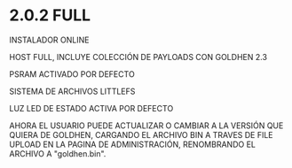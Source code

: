 # 2.0.2 FULL

INSTALADOR ONLINE

HOST FULL, INCLUYE COLECCIÓN DE PAYLOADS CON GOLDHEN 2.3

PSRAM ACTIVADO POR DEFECTO

SISTEMA DE ARCHIVOS LITTLEFS

LUZ LED DE ESTADO ACTIVA POR DEFECTO

AHORA EL USUARIO PUEDE ACTUALIZAR O CAMBIAR A LA VERSIÓN QUE QUIERA DE GOLDHEN, CARGANDO EL ARCHIVO BIN A TRAVES DE FILE UPLOAD EN LA PAGINA DE ADMINISTRACIÓN, RENOMBRANDO EL ARCHIVO A "goldhen.bin".
